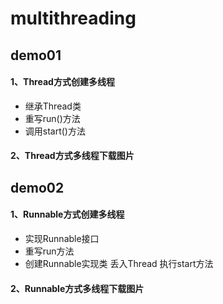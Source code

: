 # multithreading
## demo01
#### 1、Thread方式创建多线程
 + 继承Thread类 
 + 重写run()方法 
 + 调用start()方法
#### 2、Thread方式多线程下载图片

## demo02
#### 1、Runnable方式创建多线程
+ 实现Runnable接口 
+ 重写run方法 
+ 创建Runnable实现类 丢入Thread 执行start方法
#### 2、Runnable方式多线程下载图片

